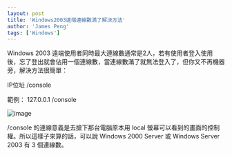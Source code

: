```yaml
---
layout: post
title: 'Windows2003遠端連線數滿了解決方法'
author: 'James Peng'
tags: ['Windows']
---
```


Windows 2003
遠端使用者同時最大連線數通常是2人，若有使用者登入使用後，忘了登出就會佔用一個連線數，當連線數滿了就無法登入了，但你又不再機器旁，解決方法很簡單：

IP位址 /console

範例： 127.0.0.1 /console

![image](http://lh4.ggpht.com/_AnTT9cbXdqY/SUspw9e9tqI/AAAAAAAAGFg/vibMsJSS59E/image%5B5%5D.png?imgmax=800 "image")

/console 的連線意義是去搶下那台電腦原本用 local
螢幕可以看到的畫面的控制權。所以這樣子來算的話，可以說 Windows 2000
Server 或 Windows Server 2003 有 3 個連線數。

